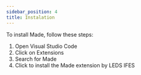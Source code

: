 ```yaml
---
sidebar_position: 4
title: Instalation
---
```


To install Made, follow these steps:

1. Open Visual Studio Code
2. Click on Extensions
3. Search for Made
4. Click to install the Made extension by LEDS IFES